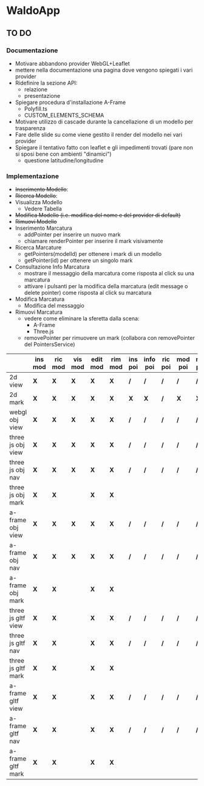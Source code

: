 # WaldoApp

## TO DO

### Documentazione

- Motivare abbandono provider WebGL+Leaflet
- mettere nella documentazione una pagina dove vengono spiegati i vari provider
- Ridefinire la sezione API:
  - relazione
  - presentazione
- Spiegare procedura d'installazione A-Frame
  - Polyfill.ts
  - CUSTOM_ELEMENTS_SCHEMA
- Motivare utilizzo di cascade durante la cancellazione di un modello per trasparenza 
- Fare delle slide su come viene gestito il render del modello nei vari provider
- Spiegare il tentativo fatto con leaflet e gli impedimenti trovati (pare non si sposi bene con ambienti "dinamici")
  - questione latitudine/longitudine

### Implementazione

- ~~Inserimento Modello~~:
- ~~Ricerca Modello~~:
- Visualizza Modello
  - Vedere Tabella
- ~~Modifica Modello (i.e. modifica del nome e del provider di default)~~
- ~~Rimuovi Modello~~
- Inserimento Marcatura
  - addPointer per inserire un nuovo mark 
  - chiamare renderPointer per inserire il mark visivamente
- Ricerca Marcature
  - getPointers(modelId) per ottenere i mark di un modello
  - getPointer(id) per ottenere un singolo mark
- Consultazione Info Marcatura
  - mostrare il messaggio della marcatura come risposta al click su una marcatura
  - attivare i pulsanti per la modifica della marcatura (edit message o delete pointer) come risposta al click su marcatura
- Modifica Marcatura
  - Modifica del messaggio
- Rimuovi Marcatura
  - vedere come eliminare la sferetta dalla scena:
    - A-Frame
    - Three.js
  - removePointer per rimuovere un mark (collabora con removePointer del PointersService)

|                    | ins mod | ric mod | vis mod | edit mod | rim mod | ins poi | info poi | ric poi | mod poi | rim poi |
| ------------------ | ------- | ------- | ------- | -------- | ------- | ------- | -------- | ------- | ------- | ------- |
| 2d view            | **X**   | **X**   | **X**   | **X**    | **X**   | **/**   | **/**    | **/**   | **/**   | **/**   |
| 2d mark            | **X**   | **X**   | **X**   | **X**    | **X**   | **X**   | **X**    | **/**   | **X**   | **X**   |
| webgl obj view     | **X**   | **X**   | **X**   | **X**    | **X**   | **/**   | **/**    | **/**   | **/**   | **/**   |
| three js obj view  | **X**   | **X**   | **X**   | **X**    | **X**   | **/**   | **/**    | **/**   | **/**   | **/**   |
| three js obj nav   | **X**   | **X**   | **X**   | **X**    | **X**   | **/**   | **/**    | **/**   | **/**   | **/**   |
| three js obj mark  | **X**   | **X**   |         | **X**    | **X**   |         |          |         |         |         |
| a-frame obj view   | **X**   | **X**   | **X**   | **X**    | **X**   | **/**   | **/**    | **/**   | **/**   | **/**   |
| a-frame obj nav    | **X**   | **X**   | **X**   | **X**    | **X**   | **/**   | **/**    | **/**   | **/**   | **/**   |
| a-frame obj mark   | **X**   | **X**   |         | **X**    | **X**   |         |          |         |         |         |
| three js gltf view | **X**   | **X**   |         | **X**    | **X**   | **/**   | **/**    | **/**   | **/**   | **/**   |
| three js gltf nav  | **X**   | **X**   |         | **X**    | **X**   | **/**   | **/**    | **/**   | **/**   | **/**   |
| three js gltf mark | **X**   | **X**   |         | **X**    | **X**   |         |          |         |         |         |
| a-frame gltf view  | **X**   | **X**   |         | **X**    | **X**   | **/**   | **/**    | **/**   | **/**   | **/**   |
| a-frame gltf nav   | **X**   | **X**   |         | **X**    | **X**   | **/**   | **/**    | **/**   | **/**   | **/**   |
| a-frame gltf mark  | **X**   | **X**   |         | **X**    | **X**   |         |          |         |         |         |
